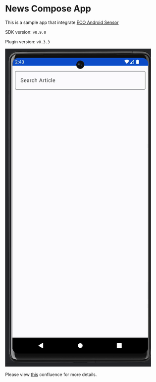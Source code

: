 # News Compose App

This is a sample app that integrate [ECO Android Sensor](https://github.com/Conviva/conviva-android-appanalytics)

SDK version: `v0.9.0`

Plugin version: `v0.3.3`

![](sample.gif)

Please view [this](https://conviva.atlassian.net/wiki/spaces/~712020c64d8c48dfc343948da35271d51f6b2a/pages/2308440346/Android+compose+UI+x+ECO+integration+As+of+May+2024) confluence for more details.  